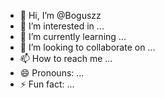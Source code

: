 - 👋 Hi, I’m @Boguszz
- 👀 I’m interested in ...
- 🌱 I’m currently learning ...
- 💞️ I’m looking to collaborate on ...
- 📫 How to reach me ...
- 😄 Pronouns: ...
- ⚡ Fun fact: ...

<!---
Boguszz/Boguszz is a ✨ special ✨ repository because its `README.md` (this file) appears on your GitHub profile.
You can click the Preview link to take a look at your changes.
--->
